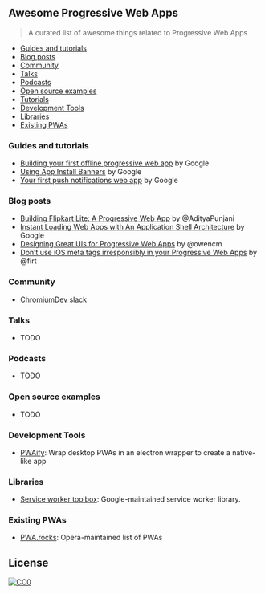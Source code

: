 <!-- <p align="center">
  <br>
  <img width="400" src="https://rawgit.com/vuejs/awesome-vue/master/logo.png" alt="awesome">
  <br>
  <br>
</p> -->

## Awesome Progressive Web Apps

> A curated list of awesome things related to Progressive Web Apps

- [Guides and tutorials](#guides-and-tutorials)
- [Blog posts](#blog-posts)
- [Community](#community)
- [Talks](#talks)
- [Podcasts](#podcasts)
- [Open source examples](#open-source-examples)
- [Tutorials](#tutorials)
- [Development Tools](#development-tools)
- [Libraries](#libraries)
- [Existing PWAs](#pwa-projects)

### Guides and tutorials

- [Building your first offline progressive web app](https://developers.google.com/web/fundamentals/getting-started/your-first-offline-web-app/) by Google
- [Using App Install Banners](https://developers.google.com/web/fundamentals/engage-and-retain/app-install-banners/) by Google
- [Your first push notifications web app](https://developers.google.com/web/fundamentals/getting-started/push-notifications/) by Google

### Blog posts

- [Building Flipkart Lite: A Progressive Web App](https://medium.com/@AdityaPunjani/building-flipkart-lite-a-progressive-web-app-2c211e641883#.7u5bfs2qr) by @AdityaPunjani
- [Instant Loading Web Apps with An Application Shell Architecture](https://developers.google.com/web/updates/2015/11/app-shell) by Google
- [Designing Great UIs for Progressive Web Apps](https://medium.com/@owencm/designing-great-uis-for-progressive-web-apps-dd38c1d20f7#.9qc1pnpjc) by @owencm
- [Don’t use iOS meta tags irresponsibly in your Progressive Web Apps](https://medium.com/@firt/dont-use-ios-web-app-meta-tag-irresponsibly-in-your-progressive-web-apps-85d70f4438cb) by @firt

### Community

- [ChromiumDev slack](https://chromiumdev-slack.herokuapp.com/?linkId=18742368)

### Talks

- TODO

### Podcasts

- TODO

### Open source examples

- TODO

### Development Tools

- [PWAify](https://github.com/vladikoff/PWAify): Wrap desktop PWAs in an electron wrapper to create a native-like app

### Libraries

- [Service worker toolbox](https://github.com/GoogleChrome/sw-toolbox): Google-maintained service worker library.

### Existing PWAs

- [PWA.rocks](https://pwa.rocks): Opera-maintained list of PWAs

## License

[![CC0](https://i.creativecommons.org/p/zero/1.0/88x31.png)](https://creativecommons.org/publicdomain/zero/1.0/)
